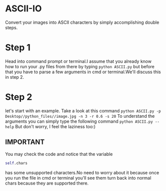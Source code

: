 # ASCII-IO
Convert your images into ASCII characters by simply accomplishing double steps.
# Step 1
Head into command prompt or terminal.I assume that you already know how to
run your .py files from there by typing `python ASCII.py` but before that you have to parse a few arguments in cmd or terminal.We'll discuss this in step 2.
# Step 2
let's start with an example.
Take a look at this command
`python ASCII.py -p Desktop//python_files//image.jpg -n 3 -r 0.6 -s 20`
To understand the arguments you can simply type
the following command
`python ASCII.py --help`
But don't worry, I feel the laziness too:)
## IMPORTANT
You may check the code and notice that the variable 
```python
self.chars
```
has some unsupported characters.No need to worry about it because once you run the file in cmd or terminal you'll see them turn back into normal chars because they are supported there.
